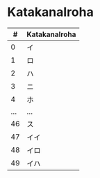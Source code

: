 # KatakanaIroha

| #  | KatakanaIroha |
|----|---------------|
| 0  | イ            |
| 1  | ロ            |
| 2  | ハ            |
| 3  | ニ            |
| 4  | ホ            |
| …  | …             |
| 46 | ス            |
| 47 | イイ          |
| 48 | イロ          |
| 49 | イハ          |
